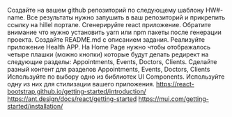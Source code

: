 Создайте на вашем github репозиторий по следующему шаблону HW#-name. Все результаты нужно запушить в ваш репозиторий и прикрепить ссылку на hillel портале.
Сгенерируйте react приложение. Обратите внимание что нужно установить yarn или npm пакеты после генерации проекта.
Создайте README.md с описанием задания.
Реализуйте приложение Health APP.
На Home Page нужно чтобы отображалось четыре плашки (можно кнопки) которые будут делать редирект на следующие разделы: Appointments, Events, Doctors, Clients.
Сделайте разный контент для разделов Appointments, Events, Doctors, Clients
Используйте по выбору одно из библиотек UI Components. Используйте одну из них для стилизации вашего приложения.
https://react-bootstrap.github.io/getting-started/introduction/
https://ant.design/docs/react/getting-started
https://mui.com/getting-started/installation/

